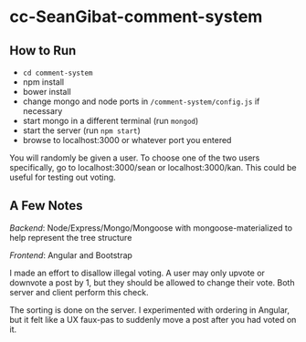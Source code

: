 # cc-SeanGibat-comment-system

## How to Run

* ```cd comment-system```
* npm install
* bower install
* change mongo and node ports in ```/comment-system/config.js``` if necessary
* start mongo in a different terminal (run ```mongod```)
* start the server (run ```npm start```)
* browse to localhost:3000 or whatever port you entered

You will randomly be given a user. To choose one of the two users specifically, go to localhost:3000/sean or localhost:3000/kan. This could be useful for testing out voting.

## A Few Notes

*Backend*: Node/Express/Mongo/Mongoose with mongoose-materialized to help represent the tree structure

*Frontend*: Angular and Bootstrap

I made an effort to disallow illegal voting. A user may only upvote or downvote a post by 1, but they should be allowed to change their vote. Both server and client perform this check.

The sorting is done on the server. I experimented with ordering in Angular, but it felt like a UX faux-pas to suddenly move a post after you had voted on it.